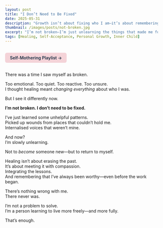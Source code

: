 ```yaml
---
layout: post
title: "I Don’t Need to Be Fixed"
date: 2025-05-31
description: "Growth isn’t about fixing who I am—it’s about remembering who I’ve always been."
thumbnail: /images/posts/not-broken.jpg
excerpt: "I’m not broken—I’m just unlearning the things that made me forget who I am."
tags: [Healing, Self-Acceptance, Personal Growth, Inner Child]
---
```


<a href="https://music.youtube.com/playlist?list=PLuO5E1rh5RqIzePJeOjdXo62gwnYJ748_&si=NvtF0mzI9Sx2IoPu&shuffle=1" 
   target="_blank" 
   class="back-button"
   style="display:inline-block; margin: 1rem auto; background-color: #F4D3D8; color: #1A2D41; padding: 0.5rem 1rem; border-radius: 6px; font-weight: 600; text-decoration: none;">
  Self‑Mothering Playlist →
</a>

There was a time I saw myself as broken.

Too emotional. Too quiet. Too reactive. Too unsure.  
I thought healing meant *changing everything* about who I was.

But I see it differently now.

**I’m not broken. I don’t need to be fixed.**

I’ve just learned some unhelpful patterns.  
Picked up wounds from places that couldn’t hold me.  
Internalised voices that weren’t mine.

And now?  
I’m slowly unlearning.

Not to *become* someone new—but to return to myself.

Healing isn’t about erasing the past.  
It’s about meeting it with compassion.  
Integrating the lessons.  
And remembering that I’ve always been worthy—even before the work began.

There’s nothing wrong with me.  
There never was.

I’m not a problem to solve.  
I’m a person learning to live more freely—and more fully.

That’s enough.
